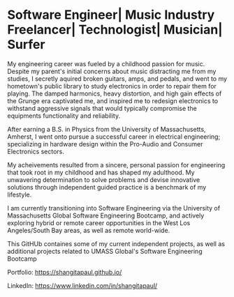 # Software Engineer| Music Industry Freelancer| Technologist| Musician| Surfer


My engineering career was fueled by a childhood passion for music. Despite my parent's initial concerns about music distracting me from my studies, I secretly aquired broken guitars, amps, and pedals, and went to my hometown's public library to study electronics in order to repair them for playing. The damped harmonics, heavy distortion, and high gain effects of the Grunge era captivated me, and inspired me to redesign electronics to withstand aggressive signals that would typically compromise the equipments functionality and reliability.

After earning a B.S. in Physics from the University of Massachusetts, Amherst, I went onto pursue a successful career in electrical engineering; specializing in hardware design within the Pro-Audio and Consumer Electronics sectors.

My acheivements resulted from a sincere, personal passion for engineering that took root in my childhood and has shaped my adulthood. My unwavering determination to solve problems and devise innovative solutions through independent guided practice is a benchmark of my lifestyle.

I am currently transitioning into Software Engineering via the University of Massachusetts Global Software Engineering Bootcamp, and actively exploring hybrid or remote career opportunities in the West Los Angeles/South Bay areas, as well as remote world-wide.

This GitHUb containes some of my current independent projects, as well as additional projects related to UMASS Global's Software Engineering Bootcamp

Portfolio: https://shangitapaul.github.io/

LinkedIn: https://www.linkedin.com/in/shangitapaul/
